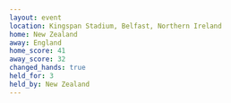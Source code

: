 ```yaml
---
layout: event
location: Kingspan Stadium, Belfast, Northern Ireland
home: New Zealand
away: England
home_score: 41
away_score: 32
changed_hands: true
held_for: 3
held_by: New Zealand
---
```

